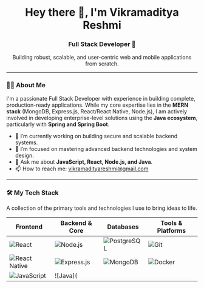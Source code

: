 <h1 align="center">Hey there 👋, I'm Vikramaditya Reshmi</h1>
<h3 align="center">Full Stack Developer 🚀</h3>

<p align="center">
  Building robust, scalable, and user-centric web and mobile applications from scratch.
</p>

---

### 👨‍💻 About Me

I'm a passionate Full Stack Developer with experience in building complete, production-ready applications. While my core expertise lies in the **MERN stack** (MongoDB, Express.js, React/React Native, Node.js), I am actively involved in developing enterprise-level solutions using the **Java ecosystem**, particularly with **Spring and Spring Boot**.

- 🔭 I’m currently working on building secure and scalable backend systems.
- 🌱 I’m focused on mastering advanced backend technologies and system design.
- 💬 Ask me about **JavaScript, React, Node.js, and Java**.
- 📫 How to reach me: [vikramadityareshmi@gmail.com](mailto:vikramadityareshmi@gmail.com)

---

### 🛠️ My Tech Stack

A collection of the primary tools and technologies I use to bring ideas to life.

| Frontend          | Backend & Core      | Databases         | Tools & Platforms      |
|-------------------|---------------------|-------------------|------------------------|
| ![React](https://img.shields.io/badge/-React-20232A?style=flat-square&logo=react) | ![Node.js](https://img.shields.io/badge/-Node.js-20232A?style=flat-square&logo=node.js) | ![PostgreSQL](https://img.shields.io/badge/-PostgreSQL-20232A?style=flat-square&logo=postgresql) | ![Git](https://img.shields.io/badge/-Git-20232A?style=flat-square&logo=git) |
| ![React Native](https://img.shields.io/badge/-React%20Native-20232A?style=flat-square&logo=react) | ![Express.js](https://img.shields.io/badge/-Express-20232A?style=flat-square&logo=express) | ![MongoDB](https://img.shields.io/badge/-MongoDB-20232A?style=flat-square&logo=mongodb) | ![Docker](https://img.shields.io/badge/-Docker-20232A?style=flat-square&logo=docker) |
| ![JavaScript](https://img.shields.io/badge/-JavaScript-20232A?style=flat-square&logo=javascript) | ![Java](
